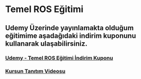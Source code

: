 # Temel ROS Eğitimi

## Udemy Üzerinde yayınlamakta olduğum eğitimime aşadağıdaki indirim kuponunu kullanarak ulaşabilirsiniz.

### [Udemy - Temel ROS Eğitimi İndirim Kuponu](https://www.udemy.com/temel-ros-egitimi/?couponCode=ROS_2018])

### [Kursun Tanıtım Videosu](https://youtu.be/K92_CLqbFT4)
